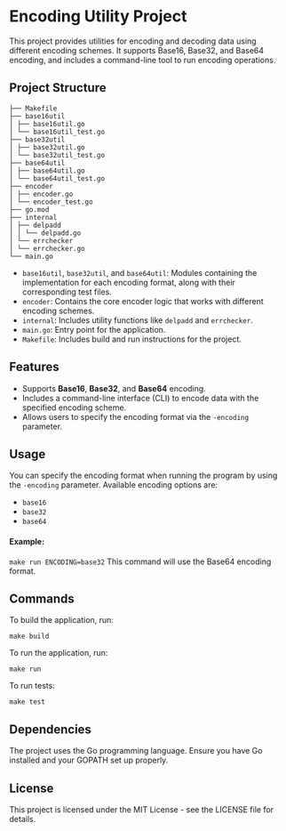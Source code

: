 # Encoding Utility Project

This project provides utilities for encoding and decoding data using different encoding schemes. It supports Base16, Base32, and Base64 encoding, and includes a command-line tool to run encoding operations.

## Project Structure

```
├── Makefile
├── base16util
│ ├── base16util.go
│ └── base16util_test.go
├── base32util
│ ├── base32util.go
│ └── base32util_test.go
├── base64util
│ ├── base64util.go
│ └── base64util_test.go
├── encoder
│ ├── encoder.go
│ └── encoder_test.go
├── go.mod
├── internal
│ ├── delpadd
│ │ └── delpadd.go
│ └── errchecker
│ └── errchecker.go
└── main.go
```
 - `base16util`, `base32util`, and `base64util`: Modules containing the implementation for each encoding format, along with their corresponding test files.
- `encoder`: Contains the core encoder logic that works with different encoding schemes.
- `internal`: Includes utility functions like `delpadd` and `errchecker`.
- `main.go`: Entry point for the application.
- `Makefile`: Includes build and run instructions for the project.

## Features

- Supports **Base16**, **Base32**, and **Base64** encoding.
- Includes a command-line interface (CLI) to encode data with the specified encoding scheme.
- Allows users to specify the encoding format via the `-encoding` parameter.

## Usage

You can specify the encoding format when running the program by using the `-encoding` parameter. Available encoding options are:
- `base16`
- `base32`
- `base64`

#### Example:

`make run ENCODING=base32`
 This command will use the Base64 encoding format.

## Commands

To build the application, run:

`make build`

 To run the application, run:

`make run`

To run tests:

`make test`

## Dependencies

The project uses the Go programming language. Ensure you have Go installed and your GOPATH set up properly.

## License

This project is licensed under the MIT License - see the LICENSE file for details.